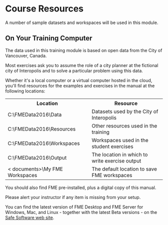 # Course Resources
A number of sample datasets and workspaces will be used in this module.

## On Your Training Computer
The data used in this training module is based on open data from the City of Vancouver, Canada.

Most exercises ask you to assume the role of a city planner at the fictional city of Interopolis and to solve a particular problem using this data.

Whether it's a local computer or a virtual computer hosted in the cloud, you'll find resources for the examples and exercises in the manual at the following locations:

<table>
  <tr>
    <th>Location</th>
    <th>Resource</th>
  </tr>
  <tr>
  <td>C:\FMEData2016\Data</td>
  <td>Datasets used by the City of Interopolis</td>
  </tr>

  <tr>
    <td>C:\FMEData2016\Resources</td>
    <td>Other resources used in the training</td>
  </tr>

  <tr>
    <td>C:\FMEData2016\Workspaces</td>
    <td>Workspaces used in the student exercises</td>
  </tr>

  <tr>
    <td>C:\FMEData2016\Output</td>
    <td>The location in which to write exercise output</td>
  </tr>

  <tr>
    <td>< documents>\My FME Workspaces</td>
    <td>The default location to save FME workspaces</td>
  </tr>

</table>

You should also find FME pre-installed, plus a digital copy of this manual.

Please alert your instructor if any item is missing from your setup.

You can find the latest version of FME Desktop and FME Server for Windows, Mac, and Linux - together with the latest Beta versions - on the [Safe Software web site](https://www.safe.com/support/support-resources/fme-downloads/ "Downloads Page").
